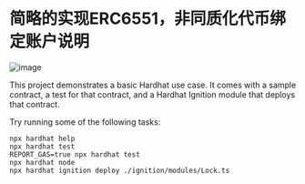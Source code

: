 # 简略的实现ERC6551，非同质化代币绑定账户说明

![image](https://github.com/user-attachments/assets/bd488237-eb12-41f5-87c6-ac11bc714ae5)



This project demonstrates a basic Hardhat use case. It comes with a sample contract, a test for that contract, and a Hardhat Ignition module that deploys that contract.

Try running some of the following tasks:

```shell
npx hardhat help
npx hardhat test
REPORT_GAS=true npx hardhat test
npx hardhat node
npx hardhat ignition deploy ./ignition/modules/Lock.ts
```
